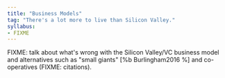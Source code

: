 ```yaml
---
title: "Business Models"
tag: "There's a lot more to live than Silicon Valley."
syllabus:
- FIXME
---
```


FIXME: talk about what's wrong with the Silicon Valley/VC business model
and alternatives such as "small giants" [%b Burlingham2016 %]
and co-operatives (FIXME: citations).
